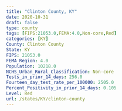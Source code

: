 ```yaml
---
title: "Clinton County, KY"
date: 2020-10-31
draft: false
type: county
tags: [FIPS:21053.0,FEMA:4.0,Non-core,Red]
categories: [KY]
County: Clinton County
State: KY
FIPS: 21053.0
FEMA_Region: 4.0
Population: 10218.0
NCHS_Urban_Rural_Classification: Non-core
Tests_in_prior_14_days: 256.0
Fourteen_day_test_rate_per_100000: 2505.0
Percent_Positivity_in_prior_14_days: 0.105
Level: Red
url: /states/KY/clinton-county
---
```



